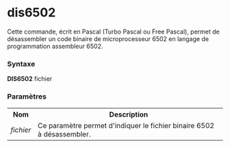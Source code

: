 # dis6502
Cette commande, écrit en Pascal (Turbo Pascal ou Free Pascal), permet de désassembler un code binaire de microprocesseur 6502 en langage de programmation assembleur 6502.

<h3>Syntaxe</h3>

<b>DIS6502</b> fichier

<h3>Paramètres</h3>

<table>
  <tr>
    <th>Nom</th>
    <th>Description</th>
  </tr>
  <tr>
    <td><i>fichier</i></td>
    <td>Ce paramètre permet d'indiquer le fichier binaire 6502 à désassembler.</td>
  </tr>
</table>
